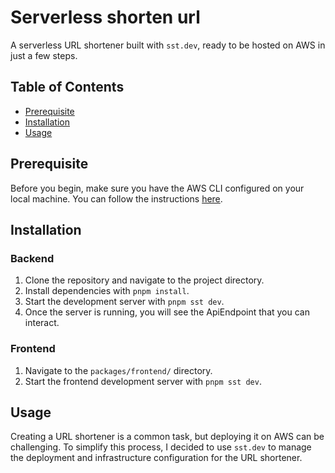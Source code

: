 # Serverless shorten url

A serverless URL shortener built with `sst.dev`, ready to be hosted on AWS in just a few steps.

## Table of Contents

- [Prerequisite](#prerequisite)
- [Installation](#installation)
- [Usage](#usage)

## Prerequisite

Before you begin, make sure you have the AWS CLI configured on your local machine. You can follow the instructions [here](https://sst.dev/chapters/configure-the-aws-cli.html).



## Installation

### Backend
1. Clone the repository and navigate to the project directory.
2. Install dependencies with `pnpm install`.
3. Start the development server with `pnpm sst dev`.
4. Once the server is running, you will see the ApiEndpoint that you can interact.


### Frontend
1. Navigate to the `packages/frontend/` directory.
2. Start the frontend development server with `pnpm sst dev`.

## Usage

Creating a URL shortener is a common task, but deploying it on AWS can be challenging. To simplify this process, I decided to use `sst.dev` to manage the deployment and infrastructure configuration for the URL shortener.
